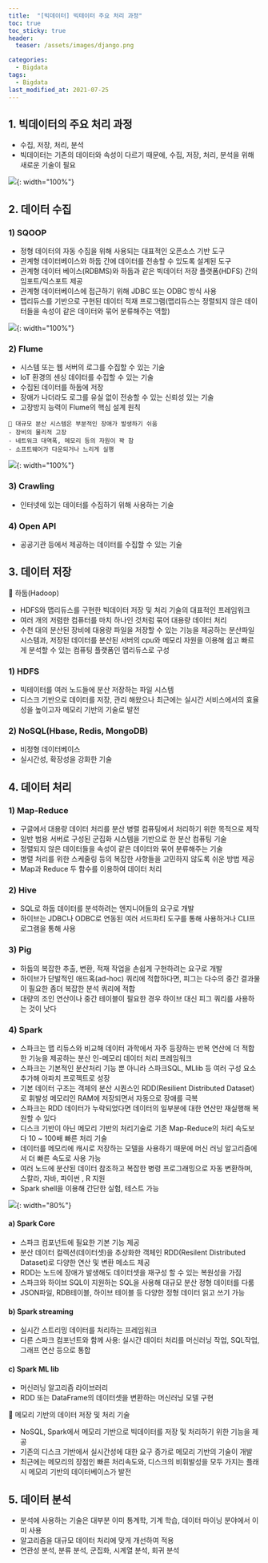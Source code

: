 ```yaml
---
title:  "[빅데이터] 빅테이터 주요 처리 과정"
toc: true
toc_sticky: true
header:
  teaser: /assets/images/django.png

categories:
  - Bigdata
tags:
  - Bigdata
last_modified_at: 2021-07-25
---  
```



## 1. 빅데이터의 주요 처리 과정

- 수집, 저장, 처리, 분석  
- 빅데이터는 기존의 데이터와 속성이 다르기 때문에, 수집, 저장, 처리, 분석을 위해 새로운 기술이 필요  

![](/assets/images/bigdata_7.png){: width="100%"}  

## 2. 데이터 수집
### 1) SQOOP 
- 정형 데이터의 자동 수집을 위해 사용되는 대표적인 오픈소스 기반 도구
- 관계형 데이터베이스와 하둡 간에 데이터를 전송할 수 있도록 설계된 도구
- 관계형 데이터 베이스(RDBMS)와 하둡과 같은 빅데이터 저장 플랫폼(HDFS) 간의 임포트/익스포트 제공
- 관계형 데이터베이스에 접근하기 위해 JDBC 또는 ODBC 방식 사용  
- 맵리듀스를 기반으로 구현된 데이터 적재 프로그램(맵리듀스는 정렬되지 않은 데이터들을 속성이 같은 데이터와 묶어 분류해주는 역할)

![](/assets/images/bigdata_4.png){: width="100%"}  

### 2) Flume
- 시스템 또는 웹 서버의 로그를 수집할 수 있는 기술
- IoT 환경의 센싱 데이터를 수집할 수 있는 기술  
- 수집된 데이터를 하둡에 저장
- 장애가 나더라도 로그를 유실 없이 전송할 수 있는 신뢰성 있는 기술  
- 고장방지 능력이 Flume의 핵심 설계 원칙  

```
🔔 대규모 분산 시스템은 부분적인 장애가 발생하기 쉬움
- 장비의 물리적 고장
- 네트워크 대역폭, 메모리 등의 자원이 꽉 참
- 소프트웨어가 다운되거나 느리게 실행
```

![](/assets/images/bigdata_5.png){: width="100%"}  

### 3) Crawling
- 인터넷에 있는 데이터를 수집하기 위해 사용하는 기술

### 4) Open API
- 공공기관 등에서 제공하는 데이터를 수집할 수 있는 기술


## 3. 데이터 저장

🔔 하둡(Hadoop)  
- HDFS와 맵리듀스를 구현한 빅데이터 저장 및 처리 기술의 대표적인 프레임워크
- 여러 개의 저렴한 컴퓨터를 마치 하나인 것처럼 묶어 대용량 데이터 처리
- 수천 대의 분산된 장비에 대용량 파일을 저장할 수 있는 기능을 제공하는 분산파일 시스템과, 저장된 데이터를 분산된 서버의 cpu와 메모리 자원을 이용해 쉽고 빠르게 분석할 수 있는 컴퓨팅 플랫폼인 맵리듀스로 구성

### 1) HDFS
- 빅테이터를 여러 노드들에 분산 저장하는 파일 시스템
- 디스크 기반으로 데이터를 저장, 관리 해왔으나 최근에는 실시간 서비스에서의 효율성을 높이고자 메모리 기반의 기술로 발전

### 2) NoSQL(Hbase, Redis, MongoDB)
- 비정형 데이터베이스
- 실시간성, 확장성을 강화한 기술

## 4. 데이터 처리

### 1) Map-Reduce
- 구글에서 대용량 데이터 처리를 분산 병렬 컴퓨팅에서 처리하기 위한 목적으로 제작
- 일반 범용 서버로 구성된 군집화 시스템을 기반으로 한 분산 컴퓨팅 기술
- 정렬되지 않은 데이터들을 속성이 같은 데이터와 묶어 분류해주는 기술
- 병렬 처리를 위한 스케줄링 등의 복잡한 사항들을 고민하지 않도록 쉬운 방법 제공
- Map과 Reduce 두 함수를 이용하여 데이터 처리  

### 2) Hive
- SQL로 하둡 데이터를 분석하려는 엔지니어들의 요구로 개발
- 하이브는 JDBC나 ODBC로 연동된 여러 서드파티 도구를 통해 사용하거나 CLI프로그램을 통해 사용

### 3) Pig
- 하둡의 복잡한 추출, 변환, 적재 작업을 손쉽게 구현하려는 요구로 개발
- 하이브가 단발적인 애드혹(ad-hoc) 쿼리에 적합하다면, 피그는 다수의 중간 결과물이 필요한 좀더 복잡한 분석 쿼리에 적합
- 대량의 조인 연산이나 중간 테이블이 필요한 경우 하이브 대신 피그 쿼리를 사용하는 것이 낫다


### 4) Spark
- 스파크는 맵 리듀스와 비교해 데이터 과학에서 자주 등장하는 반복 연산에 더 적합한 기능을 제공하는 분산 인-메모리 데이터 처리 프레임워크
- 스파크는 기본적인 분산처리 기능 뿐 아니라 스파크SQL, MLlib 등 여러 구성 요소 추가해 아파치 프로젝트로 성장
- 기본 데이터 구조는 객체의 분산 시퀀스인 RDD(Resilient Distributed Dataset)로 휘발성 메모리인 RAM에 저장되면서 자동으로 장애를 극복 
- 스파크는 RDD 데이터가 누락되었다면 데이터의 일부분에 대한 연산만 재실행해 복원할 수 있다
- 디스크 기반이 아닌 메모리 기반의 처리기술로 기존 Map-Reduce의 처리 속도보다 10 ~ 100배 빠른 처리 기술
- 데이터를 메모리에 캐시로 저장하는 모델을 사용하기 때문에 머신 러닝 알고리즘에서 더 빠른 속도로 사용 가능
- 여러 노드에 분산된 데이터 참조하고 복잡한 병령 프로그래밍으로 자동 변환하며, 스칼라, 자바, 파이썬 , R 지원
- Spark shell을 이용해 간단한 실험, 테스트 가능  

![](/assets/images/bigdata_6.png){: width="80%"}  

#### a) Spark Core

- 스파크 컴포넌트에 필요한 기본 기능 제공
- 분산 데이터 컬렉션(데이터셋)을 추상화한 객체인 RDD(Resilent Distributed Dataset)로 다양한 연산 및 변환 메소드 제공
- RDD는 노드에 장애가 발생해도 데이터셋을 재구성 할 수 있는 복원성을 가짐
- 스파크와 하이브 SQL이 지원하는 SQL을 사용해 대규모 분산 정형 데이터를 다룸
- JSON파일, RDB테이블, 하이브 테이블 등 다양한 정형 데이터 읽고 쓰기 가능

#### b) Spark streaming

- 실시간 스트리밍 데이터를 처리하는 프레임워크
- 다른 스파크 컴포넌트와 함께 사용: 실시간 데이터 처리를 머신러닝 작업, SQL작업, 그래프 연산 등으로 통합

#### c) Spark ML lib
- 머신러닝 알고리즘 라이브러리
- RDD 또는 DataFrame의 데이터셋을 변환하는 머신러닝 모델 구현

🔔 메모리 기반의 데이터 저장 및 처리 기술  
- NoSQL, Spark에서 메모리 기반으로 빅데이터를 저장 및 처리하기 위한 기능을 제공
- 기존의 디스크 기반에서 실시간성에 대한 요구 증가로 메모리 기반의 기술이 개발
- 최근에는 메모리의 장점인 빠른 처리속도와, 디스크의 비휘발성을 모두 가지는 플래시 메모리 기반의 데이터베이스가 발전

## 5. 데이터 분석
- 분석에 사용하는 기술은 대부분 이미 통계학, 기계 학습, 데이터 마이닝 분야에서 이미 사용
- 알고리즘을 대규모 데이터 처리에 맞게 개선하여 적용
- 연관성 분석, 분류 분석, 군집화, 시계열 분석, 회귀 분석  
